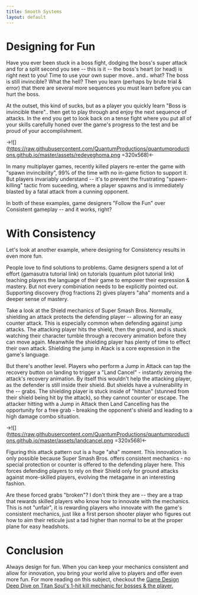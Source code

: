 ```yaml
---
title: Smooth Systems
layout: default
---
```


# Designing for Fun

Have you ever been stuck in a boss fight, dodging the boss's super attack and for a split second you see -- this is it -- the boss's heart (or head) is right next to you! Time to use your own super move.. and.. what? The boss is still invincible? What the hell? Then you learn (perhaps by brute trial & error) that there are several more sequences you must learn before you can hurt the boss.

At the outset, this kind of sucks, but as a player you quickly learn "Boss is invincible there".. then get to play through and enjoy the next sequence of attacks. In the end you get to look back on a tense fight where you put all of your skills carefully honed over the game's progress to the test and be proud of your accomplishment.

->![](https://raw.githubusercontent.com/QuantumProductions/quantumproductions.github.io/master/assets/redeyeghoma.png =320x568)<-

In many multiplayer games, recently killed players re-enter the game with "spawn invincibility", 99% of the time with no in-game fiction to support it. But players invariably understand -- it's to prevent the frustrating "spawn-killing" tactic from suceeding, where a player spawns and is immediately blasted by a fatal attack from a cunning opponent. 

In both of these examples, game designers "Follow the Fun" over Consistent gameplay -- and it works, right?

# With Consistency

Let's look at another example, where designing for Consistency results in even more fun.

People love to find solutions to problems. Game designers spend a lot of effort (gamasutra tutorial link) on tutorials (quantum pilot tutorial link) teaching players the language of their game to empower their expression & mastery. But not every combiniation needs to be explicitly pointed out. Supporting discovery (frog fractions 2) gives players "aha" moments and a deeper sense of mastery.

Take a look at the Shield mechanics of Super Smash Bros. Normally, shielding an attack protects the defending player -- allowing for an easy counter attack. This is especially common when defending against jump attacks. The attacking player hits the shield, then the ground, and is stuck watching their character tumble through a recovery animation before they can move again. Meanwhile the shielding player has plenty of time to effect their own attack. Shielding the jump in Atack is a core expression in the game's language.

But there's another level. Players who perform a Jump in Attack can tap the recovery button on landing to trigger a "Land Cancel" - instantly zeroing the attack's recovery animation. By itself this wouldn't help the attacking player, as the defender is still inside their shield. But shields have a vulnerability in the -- grabs. The shielding player is stuck inside of "hitstun" (stunned from their shield being hit by the attack), so they cannot counter or escape. The attacker hitting with a Jump in Attack then Land Cancelling has the opportunity for a free grab - breaking the opponent's shield and leading to a high damage combo situation.

->![](https://raw.githubusercontent.com/QuantumProductions/quantumproductions.github.io/master/assets/landcancel.png =320x568)<-

Figuring this attack pattern out is a huge "aha" moment. This innovation is only possible because Super Smash Bros. offers consistent mechanics - no special protection or counter is offered to the defending player here. This forces defending players to rely on their Shield only for ground attacks against more-skilled players, evolving the metagame in an interesting fashion.

Are these forced grabs "broken"? I don't think they are -- they are a trap that rewards skilled players who know how to innovate with the mechanics. This is not "unfair", it is rewarding players who innovate with the game's consistent mechanics, just like a first person shooter player who figures out how to aim their reticule just a tad higher than normal to be at the proper plane for easy headshots.

# Conclusion

Always design for fun. When you can keep your mechanics consistent and allow for innovation, you bring your world alive to players and offer even more fun. For more reading on this subject, checkout the [Game Design Deep Dive on Titan Soul's 1-hit kill mechanic for bosses & the player.](http://www.gamasutra.com/view/news/242861/Game_Design_Deep_Dive_Onehit_kills_in_Titan_Souls.php)
